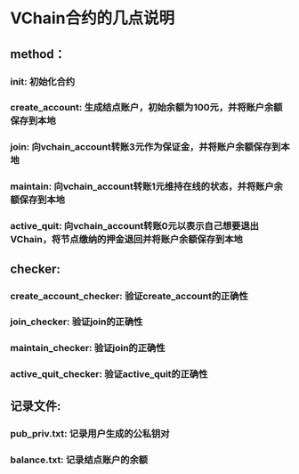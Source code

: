 # VChain合约的几点说明
## method：
### init: 初始化合约
### create_account: 生成结点账户，初始余额为100元，并将账户余额保存到本地
### join: 向vchain_account转账3元作为保证金，并将账户余额保存到本地
### maintain: 向vchain_account转账1元维持在线的状态，并将账户余额保存到本地
### active_quit: 向vchain_account转账0元以表示自己想要退出VChain，将节点缴纳的押金退回并将账户余额保存到本地
## checker:
### create_account_checker: 验证create_account的正确性
### join_checker: 验证join的正确性
### maintain_checker: 验证join的正确性
### active_quit_checker: 验证active_quit的正确性
## 记录文件:
### pub_priv.txt: 记录用户生成的公私钥对
### balance.txt: 记录结点账户的余额
